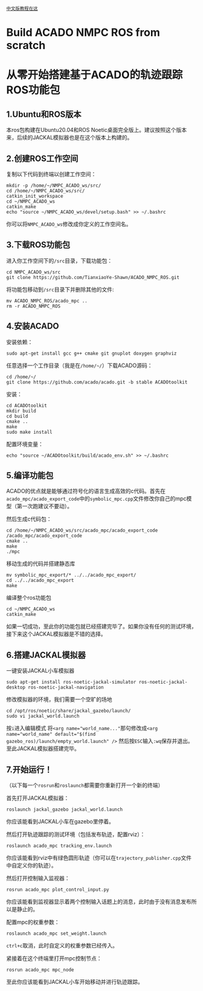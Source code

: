 [`中文版教程在这`](https://github.com/TianxiaoYe-Shawn/ACADO_NMPC_ROS/blob/main/README.md#%E4%BB%8E%E9%9B%B6%E5%BC%80%E5%A7%8B%E6%90%AD%E5%BB%BA%E5%9F%BA%E4%BA%8Eacado%E7%9A%84%E8%BD%A8%E8%BF%B9%E8%B7%9F%E8%B8%AAros%E5%8A%9F%E8%83%BD%E5%8C%85)

# Build ACADO NMPC ROS from scratch



# 从零开始搭建基于ACADO的轨迹跟踪ROS功能包

## 1.Ubuntu和ROS版本

本ros包构建在Ubuntu20.04和ROS Noetic桌面完全版上。建议按照这个版本来，后续的JACKAL模拟器也是在这个版本上构建的。

## 2.创建ROS工作空间

复制以下代码到终端以创建工作空间：

```
mkdir -p /home/~/NMPC_ACADO_ws/src/
cd /home/~/NMPC_ACADO_ws/src/
catkin_init_workspace
cd ~/NMPC_ACADO_ws
catkin_make
echo "source ~/NMPC_ACADO_ws/devel/setup.bash" >> ~/.bashrc
```
你可以将`NMPC_ACADO_ws`修改成你定义的工作空间名。

## 3.下载ROS功能包

进入你工作空间下的`/src`目录，下载功能包：
```
cd NMPC_ACADO_ws/src
git clone https://github.com/TianxiaoYe-Shawn/ACADO_NMPC_ROS.git
```
将功能包移动到`/src`目录下并删除其他的文件:
```
mv ACADO_NMPC_ROS/acado_mpc ..
rm -r ACADO_NMPC_ROS
```

## 4.安装ACADO

安装依赖：
```
sudo apt-get install gcc g++ cmake git gnuplot doxygen graphviz
```
任意选择一个工作目录（我是在`/home/~/`）下载ACADO源码：
```
cd /home/~/
git clone https://github.com/acado/acado.git -b stable ACADOtoolkit
```
安装：
```
cd ACADOtoolkit
mkdir build
cd build
cmake ..
make
sudo make install
```
配置环境变量：
```
echo "source ~/ACADOtoolkit/build/acado_env.sh" >> ~/.bashrc
```

## 5.编译功能包
ACADO的优点就是能够通过符号化的语言生成高效的c代码。首先在`acado_mpc/acado_export_code`中的`symbolic_mpc.cpp`文件修改你自己的mpc模型（第一次跑建议不要动）。

然后生成c代码包：
```
cd /home/~/NMPC_ACADO_ws/src/acado_mpc/acado_export_code
/acado_mpc/acado_export_code
cmake ..
make
./mpc
```
移动生成的代码并搭建静态库
```
mv symbolic_mpc_export/* ../../acado_mpc_export/
cd ../../acado_mpc_export
make
```
编译整个ros功能包
```
cd ~/NMPC_ACADO_ws
catkin_make
```
如果一切成功，至此你的功能包就已经搭建完毕了。如果你没有任何的测试环境，接下来这个JACKAL模拟器是不错的选择。

## 6.搭建JACKAL模拟器
一键安装JACKAL小车模拟器
```
sudo apt-get install ros-noetic-jackal-simulator ros-noetic-jackal-desktop ros-noetic-jackal-navigation
```
修改模拟器的环境，我们需要一个空旷的场地
```
cd /opt/ros/noetic/share/jackal_gazebo/launch/
sudo vi jackal_world.launch
```
按`i`进入编辑模式
将`<arg name="world_name..."`那句修改成`<arg name="world_name" default="$(find gazebo_ros)/launch/empty_world.launch" />`
然后按`ESC`输入`:wq`保存并退出。
至此JACKAL模拟器搭建完毕。

## 7.开始运行！
（以下每一个`rosrun`和`roslaunch`都需要你重新打开一个新的终端）

首先打开JACKAL模拟器：
```
roslaunch jackal_gazebo jackal_world.launch
```
你应该能看到JACKAL小车在gazebo里停着。

然后打开轨迹跟踪的测试环境（包括发布轨迹，配置rviz）：
```
roslaunch acado_mpc tracking_env.launch
```
你应该能看到rviz中有绿色圆形轨迹（你可以在`trajectory_publisher.cpp`文件中自定义你的轨迹）。

然后打开控制输入监视器：
```
rosrun acado_mpc plot_control_input.py
```
你应该能看到监视器显示着两个控制输入话题上的消息，此时由于没有消息发布所以是静止的。

配置mpc的权重参数：
```
roslaunch acado_mpc set_weight.launch
```
`ctrl+c`取消，此时自定义的权重参数已经传入。

紧接着在这个终端里打开mpc控制节点：
```
rosrun acado_mpc mpc_node
```

至此你应该能看到JACKAL小车开始移动并进行轨迹跟踪。
